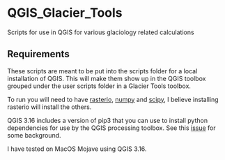 # QGIS_Glacier_Tools
Scripts for use in QGIS for various glaciology related calculations

## Requirements
These scripts are meant to be put into the scripts folder for a local installation of QGIS.  This will make them show up in the QGIS toolbox grouped under the user scripts folder in a Glacier Tools toolbox.

To run you will need to have [rasterio](https://rasterio.readthedocs.io/en/latest/), [numpy](https://numpy.org/) and [scipy](https://www.scipy.org/), I believe installing rasterio will install the others.

QGIS 3.16 includes a version of pip3 that you can use to install python dependencies for use by the QGIS processing toolbox.  See this [issue](https://github.com/qgis/QGIS-Mac-Packager/issues/33) for some background.  

I have tested on MacOS Mojave using QGIS 3.16.

